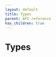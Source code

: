```yaml
---
layout: default
title: Types
parent: API reference
has_children: true
---
```

Types
========

<!-- START doctoc generated TOC please keep comment here to allow auto update -->
<!-- DON'T EDIT THIS SECTION, INSTEAD RE-RUN doctoc TO UPDATE -->
<!-- END doctoc generated TOC please keep comment here to allow auto update -->
